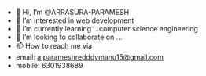 - 👋 Hi, I’m @ARRASURA-PARAMESH
- 👀 I’m interested in web development
- 🌱 I’m currently learning ...computer science engineering
- 💞️ I’m looking to collaborate on ...
- 📫 How to reach me via 
- email: a.parameshredddymanu15@gmail.com
- mobile: 6301938689

<!---
ARRASURA-PARAMESH/ARRASURA-PARAMESH is a ✨ special ✨ repository because its `README.md` (this file) appears on your GitHub profile.
You can click the Preview link to take a look at your changes.
--->
